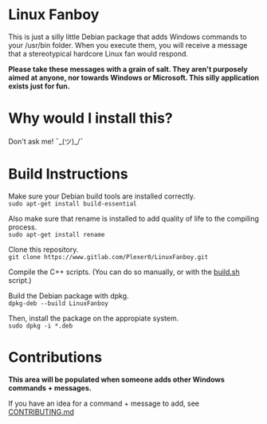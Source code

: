 # Linux Fanboy
This is just a silly little Debian package that adds Windows commands to your /usr/bin folder.
When you execute them, you will receive a message that a stereotypical hardcore Linux fan would respond. 

**Please take these messages with a grain of salt. They aren't purposely aimed at anyone, nor towards Windows or Microsoft. This silly application exists just for fun.**

# Why would I install this?
Don't ask me! ¯\_(ツ)_/¯

# Build Instructions
Make sure your Debian build tools are installed correctly.<br>
```sudo apt-get install build-essential```

Also make sure that rename is installed to add quality of life to the compiling process.<br>
```sudo apt-get install rename```

Clone this repository.<br>
```git clone https://www.gitlab.com/Plexer0/LinuxFanboy.git```

Compile the C++ scripts. (You can do so manually, or with the [build.sh](build.sh) script.)

Build the Debian package with dpkg.<br>
```dpkg-deb --build LinuxFanboy```

Then, install the package on the appropiate system.<br>
```sudo dpkg -i *.deb```

# Contributions
**This area will be populated when someone adds other Windows commands + messages.** <br>

If you have an idea for a command + message to add, see [CONTRIBUTING.md](CONTRIBUTING.md)
